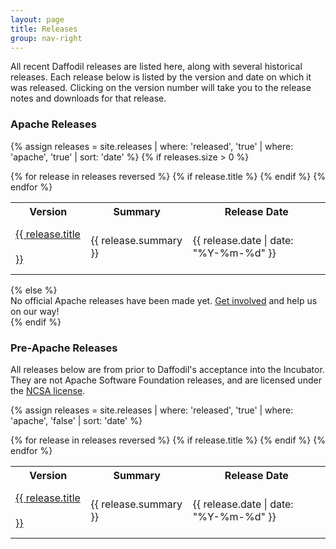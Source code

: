 ```yaml
---
layout: page
title: Releases
group: nav-right
---
```

<!--
{% comment %}
Licensed to the Apache Software Foundation (ASF) under one or more
contributor license agreements.  See the NOTICE file distributed with
this work for additional information regarding copyright ownership.
The ASF licenses this file to you under the Apache License, Version 2.0
(the "License"); you may not use this file except in compliance with
the License.  You may obtain a copy of the License at

http://www.apache.org/licenses/LICENSE-2.0

Unless required by applicable law or agreed to in writing, software
distributed under the License is distributed on an "AS IS" BASIS,
WITHOUT WARRANTIES OR CONDITIONS OF ANY KIND, either express or implied.
See the License for the specific language governing permissions and
limitations under the License.
{% endcomment %}
-->

All recent Daffodil releases are listed here, along with several historical releases. Each release below is listed by the version and date on which it was released. Clicking on the version number will take you to the release notes and downloads for that release.

### Apache Releases

{% assign releases = site.releases  | where: 'released', 'true' | where: 'apache', 'true' | sort: 'date' %}
{% if releases.size > 0 %}
<table class="table">
    <tr>
        <th class="col-md-1">Version</th>
        <th>Summary</th>
        <th class="col-md-2 text-right">Release&nbsp;Date</th>
    </tr>
    {% for release in releases reversed %}
        {% if release.title %}
            <tr>
                <td style="vertical-align: middle; line-height: 2.5em;" class="col-md-1"><a href="{{ release.url | prepend: site.baseurl }}">{{ release.title }}</a></td>
                <td style="vertical-align: middle;">{{ release.summary }}</td>
                <td style="vertical-align: middle;" class="col-md-2 text-right">{{ release.date | date: "%Y-%m-%d" }}</td>
            </tr>
        {% endif %}
    {% endfor %}
</table>
{% else %}
<div class="alert alert-warning">
No official Apache releases have been made yet. <a href="/community">Get involved</a> and help us on our way!
</div>
{% endif %}

### Pre-Apache Releases

<div class="alert alert-warning">
    All releases below are from prior to Daffodil's acceptance into
    the Incubator. They are not Apache Software Foundation releases,
    and are licensed under the <a href="https://opensource.org/licenses/NCSA">NCSA license</a>.
</div>

{% assign releases = site.releases  | where: 'released', 'true' | where: 'apache', 'false' | sort: 'date' %}
<table class="table">
    <tr>
        <th class="col-md-1">Version</th>
        <th>Summary</th>
        <th class="col-md-2 text-right">Release&nbsp;Date</th>
    </tr>
    {% for release in releases reversed %}
        {% if release.title %}
            <tr>
                <td style="vertical-align: middle; line-height: 2.5em;" class="col-md-1"><a href="{{ release.url | prepend: site.baseurl }}">{{ release.title }}</a></td>
                <td style="vertical-align: middle;" >{{ release.summary }}</td>
                <td style="vertical-align: middle;" class="col-md-2 text-right">{{ release.date | date: "%Y-%m-%d" }}</td>
            </tr>
        {% endif %}
    {% endfor %}
</table>
